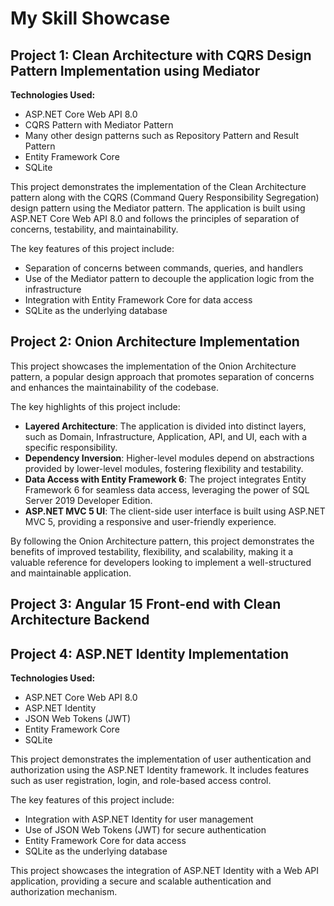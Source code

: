 # My Skill Showcase

## Project 1: Clean Architecture with CQRS Design Pattern Implementation using Mediator

**Technologies Used:**
- ASP.NET Core Web API 8.0
- CQRS Pattern with Mediator Pattern
- Many other design patterns such as Repository Pattern and Result Pattern
- Entity Framework Core
- SQLite

This project demonstrates the implementation of the Clean Architecture pattern along with the CQRS (Command Query Responsibility Segregation) design pattern using the Mediator pattern. The application is built using ASP.NET Core Web API 8.0 and follows the principles of separation of concerns, testability, and maintainability.

The key features of this project include:

- Separation of concerns between commands, queries, and handlers
- Use of the Mediator pattern to decouple the application logic from the infrastructure
- Integration with Entity Framework Core for data access
- SQLite as the underlying database

## Project 2: Onion Architecture Implementation

This project showcases the implementation of the Onion Architecture pattern, a popular design approach that promotes separation of concerns and enhances the maintainability of the codebase.

The key highlights of this project include:

- **Layered Architecture**: The application is divided into distinct layers, such as Domain, Infrastructure, Application, API, and UI, each with a specific responsibility.
- **Dependency Inversion**: Higher-level modules depend on abstractions provided by lower-level modules, fostering flexibility and testability.
- **Data Access with Entity Framework 6**: The project integrates Entity Framework 6 for seamless data access, leveraging the power of SQL Server 2019 Developer Edition.
- **ASP.NET MVC 5 UI**: The client-side user interface is built using ASP.NET MVC 5, providing a responsive and user-friendly experience.

By following the Onion Architecture pattern, this project demonstrates the benefits of improved testability, flexibility, and scalability, making it a valuable reference for developers looking to implement a well-structured and maintainable application.

## Project 3: Angular 15 Front-end with Clean Architecture Backend
<!--
**Technologies Used:**
- Angular 15
- ASP.NET Core Web API 8.0 (Clean Architecture)
- TypeScript
- RxJS
- Angular Material

This project combines the Clean Architecture backend from the first project with a front-end built using Angular 15. The Angular application consumes the Web API and provides a user-friendly interface for interacting with the application.

The key features of this project include:

- Angular 15 as the front-end framework
- TypeScript for type-safe development
- RxJS for reactive programming
- Angular Material for UI components
- Integration with the Clean Architecture Web API backend

This project showcases the integration of a modern front-end framework (Angular 15) with a well-structured backend, following the principles of Clean Architecture and CQRS.
-->
## Project 4: ASP.NET Identity Implementation

**Technologies Used:**
- ASP.NET Core Web API 8.0
- ASP.NET Identity
- JSON Web Tokens (JWT)
- Entity Framework Core
- SQLite

This project demonstrates the implementation of user authentication and authorization using the ASP.NET Identity framework. It includes features such as user registration, login, and role-based access control.

The key features of this project include:

- Integration with ASP.NET Identity for user management
- Use of JSON Web Tokens (JWT) for secure authentication
- Entity Framework Core for data access
- SQLite as the underlying database

This project showcases the integration of ASP.NET Identity with a Web API application, providing a secure and scalable authentication and authorization mechanism.
